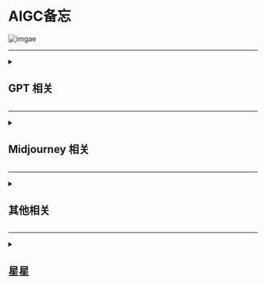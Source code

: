 # AIGC备忘
![imgae](https://cdn.midjourney.com/d1a6253b-e3e5-4a61-be74-5fd92bf20d8e/0_2.png)
***
<details>
  <summary><h2>GPT 相关</h2></summary>
  <ul>
    <li><a href="https://github.com/f/awesome-chatgpt-prompts">Awesome ChatGPT Prompts</a></li>
    <li><a href="https://github.com/PlexPt/awesome-chatgpt-prompts-zh">ChatGPT 中文指南</a> / <a href="https://chatguide.plexpt.com">ChatGPT 在线指南</a></li>
    <li><a href="https://github.com/keijiro/AICommand">Unity GPT 概念试验</a></li>
    <li><a href="https://github.com/features/preview/copilot-x">Copilot-x 申请</a></li>
    <li><a href="https://openai.com/blog/chatgpt-plugins">Chatgpt-plugins 申请</a></li>    
  </ul>
</details>

***

<details>
  <summary><h2>Midjourney 相关</h2></summary>
  <ul>
    <li><a href="https://docs.qq.com/sheet/DS05hV2FyUHJablR5?tab=BB08J2&_t=1678974130492&u=5b7f15183b364c7a923e94cbb2add654">Midjourney 关键词整理</a></li>
    <li><a href="https://docs.google.com/spreadsheets/d/1MsX0NYYqhv4ZhZ7-50cXH1gvYE2FKLixLBvAkI40ha0/edit#gid=520663883">Midjourney Reference Sheets</a></li>
    <li><a href="https://prompt.noonshot.com/">MidJourney Prompt Helper</a></li>
    <li><a href="https://github.com/willwulfken/MidJourney-Styles-and-Keywords-Reference">MidJourney Styles and Keywords Reference</a></li>
  </ul>
</details>

***

<details>
  <summary><h2>其他相关</h2></summary>
  <ul>
    <li><a href="https://clipdrop.co/stable-diffusion-reimagine">Stable diffusion reimagine 在线测试</a> / <a href="https://clipdrop.co/">ClipDrop 主页</a></li>
    <li><a href="https://firefly.adobe.com/">Adobe Firefly 申请</a></li>
    <li><a href="https://www.upscale.media/zh/upload/">使用 AI 升级和增强您的图像</a></li>
    <li><a href="https://bing.com/create/">Bing画图</a></li>   
    <li><a href="https://yige.baidu.com/creation">文心一格</a></li>
    <li><a href="https://www.cursor.so/">Cursor</a>  首个 GPT4 代码编辑器 </li>
    <li><a href="https://www.notion.so/">Notion</a></li>
    <li><a href="https://app.pandagpt.io/chat">pandagpt</a>  国产基于 GPT 的阅读器 </li>
    <li><a href="https://research.runwayml.com/gen2">Gen-2</a>  文字转视频</li>
    <li><a href="https://app.gptzero.me/app/welcome">GPTZero</a>  检查是否为 AI 写作</li>
  </ul>
</details>

***

<details>
  <summary><h2>星星</h2></summary>
  <ul>
    
[![Star History Chart](https://api.star-history.com/svg?repos=Masaicker/Masaicker&type=Date)](https://star-history.com/#Masaicker/Masaicker&Date)
    
  </ul>
</details>
